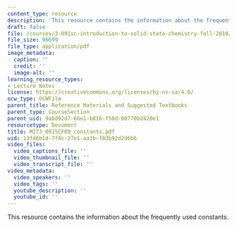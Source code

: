 ```yaml
---
content_type: resource
description: 'This resource contains the information about the frequently used constants. '
draft: false
file: /courses/3-091sc-introduction-to-solid-state-chemistry-fall-2010/13fd6b1d7f4c27e1aa1bf83b92d2d6b6_MIT3_091SCF09_constants.pdf
file_size: 96699
file_type: application/pdf
image_metadata:
  caption: ''
  credit: ''
  image-alt: ''
learning_resource_types:
- Lecture Notes
license: https://creativecommons.org/licenses/by-nc-sa/4.0/
ocw_type: OCWFile
parent_title: Reference Materials and Suggested Textbooks
parent_type: CourseSection
parent_uid: 9abd92d7-66e1-b816-f50d-00770b2420e1
resourcetype: Document
title: MIT3_091SCF09_constants.pdf
uid: 13fd6b1d-7f4c-27e1-aa1b-f83b92d2d6b6
video_files:
  video_captions_file: ''
  video_thumbnail_file: ''
  video_transcript_file: ''
video_metadata:
  video_speakers: ''
  video_tags: ''
  youtube_description: ''
  youtube_id: ''
---
```

This resource contains the information about the frequently used constants.